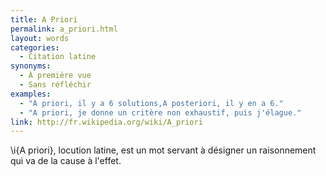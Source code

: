 ```yaml
---
title: A Priori
permalink: a_priori.html
layout: words
categories:
  - Citation latine
synonyms:
  - À première vue
  - Sans réfléchir
examples:
  - "A priori, il y a 6 solutions,A posteriori, il y en a 6."
  - "A priori, je donne un critère non exhaustif, puis j'élague."
link: http://fr.wikipedia.org/wiki/A_priori
---
```


\i{A priori}, locution latine, est un mot servant à désigner un raisonnement qui va de la cause à l'effet.

